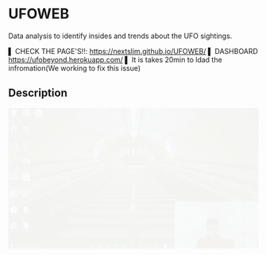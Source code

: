# UFOWEB
Data analysis to identify insides and trends about the UFO sightings. 
<br>

▌ CHECK THE PAGE'S!!: https://nextslim.github.io/UFOWEB/ 
▌ DASHBOARD https://ufobeyond.herokuapp.com/ ▌ It is takes 20min to ldad the infromation(We working to fix this issue)

 ## Description
![Initial](assets/img/r.gif "Running`")

